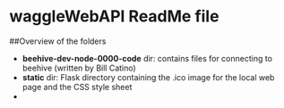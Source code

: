 # waggleWebAPI ReadMe file

##Overview of the folders

* **beehive-dev-node-0000-code** dir: contains files for connecting to beehive (written by Bill Catino)
* **static** dir: Flask directory containing the .ico image for the local web page and the CSS style sheet
*
